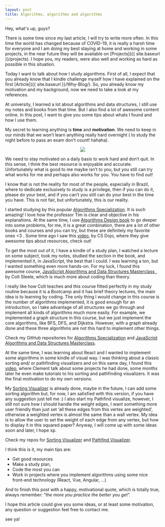 ```yaml
---
layout: post
title: Algorithms, algorithms and algorithms
---
```


Hey, what's up, guys?

There is some time since my last article, I will try to write more often. In this time the world has changed because of COVID-19, it is really a harsh time for everyone and I am doing my best staying at home and working in some projects, in the near future they will be available on [Projects]({{ site.baseurl }}/projects). I hope you, my readers, were also well and working as hard as possible in this situation.

Today I want to talk about how I study algorithms. First of all, I expect that you already know that I kindle challenge myself how I have explained on the first [Article]({{ site.baseurl }}/Why-Blog/). So, you already know my motivation and my background, now we need to take a look at my references.

At university, I learned a lot about algorithms and data structures, I still use my notes and books from that time. But I also find a lot of awesome content online. In this post, I want to give you some tips about whats I found and how I use them.

My secret to learning anything is **time** and **motivation**. We need to keep in our minds that we won’t learn anything really hard overnight ( to study the night before to pass an exam don’t count! hahaha).

<p align="center"> 
<img src="{{ site.baseurl }}/images/study.jpg">
</p>

We need to stay motivated on a daily basis to work hard and don’t quit. In this sense, I think the best resource is enjoyable and accurate. Unfortunately what is good to me maybe isn’t to you, but you still can try what works for me and perhaps also works for you. You have to find out!

I know that is not the reality for most of the people, especially in Brazil, where to dedicate exclusively to study is a privilege, then if you can do it, please do your best, and if you can’t you still can do your best in the time you have. This is not fair, but unfortunately, this is our reality.

I started studying by this popular [Algorithms Specialization](https://www.coursera.org/specializations/algorithms). It is such amazing! I love how the professor Tim is clear and objective in his explanations. At the same time, I use [Algorithms Design book](https://www.amazon.com/Algorithm-Design-Jon-Kleinberg/dp/0321295358) to go deeper into some problems, for me, it is a great combination, there are a lot of other books and courses and you can try, but these are definitely my favorite ones <3 . Some time ago I saw this [video](https://www.youtube.com/watch?v=UNWSdgaPkwY), by CS Dojo, where they give awesome tips about resources, check out!

To get the most out of it, I have a kindle of a study plan, I watched a lecture on some subject, took my notes, studied the section in the book, and implemented it, in JavaScript, the best that I could. I was learning a ton, but I wanted something even more hands-on. For my luck, I found this awesome course, [JavaScript Algorithms and Data Structures Masterclass
](https://www.udemy.com/course/js-algorithms-and-data-structures-masterclass/), by Colt Steele, which is much more about coding than theory.

I really like how Colt teaches and this course fitted perfectly in my study routine because it is a Bootcamp and it has brief theory lectures, the main idea is to learning by coding. The only thing I would change in this course is the number of algorithms implemented, it is good enough for an introduction, so I take advantage of all structures we go through and implement all kinds of algorithms much more easily. For example, we implemented a graph structure in this course, but we just implement the core algorithms, like BFS, DFS, and Dijkstra. However, with a graph already done and these three algorithms are not this hard to implement other things.

Check my GitHub repositories for [Algorithms Specialization](https://github.com/LyangHiga/Algorithms-Specialization) and [JavaScript Algorithms and Data Structures Masterclass](https://github.com/LyangHiga/JavaScript-Algorithms-and-Data-Structures-Masterclass).

At the same time, I was learning about React and I wanted to implement some algorithms in some kindle of visual way. I was thinking about a classic sorting and/ or pathfinding visualizers and on this same day, I found this [video](https://www.youtube.com/watch?v=n4t_-NjY_Sg&t=696s), where Clement talk about some projects he had done, some months later he even make tutorials to his sorting and pathfinding visualizers. It was the final motivation to do my own versions.

My [Sorting Visualizer](https://lyanghiga.github.io/sorting-visualizer/) is already done, maybe in the future, I can add some sorting algorithm but, for now, I am satisfied with this version, if you have any suggestion just tell me :)
I also start my Pathfind visualize, however, I still not sure how I should handle the weight edges, I want something more user friendly than just set ‘all these edges from this vertex are weighted’, otherwise a weighted vertex is almost the same than a wall vertex. My idea is to allow the user to set the weight of each edge from any vertex, but how to display it in this squared paper? Anyway, I will come up with some ideas soon and later, I hope xp.

Check my repos for [Sorting Visualizer](https://github.com/LyangHiga/sorting-visualizer) and [Pathfind Visualizer](https://github.com/LyangHiga/pathfinding-visualizer).

I think this is it, my main tips are:

- Get good resources
- Make a study plan,
- Code the most you can
- Work in projects where you implement algorithms using some nice front-end technology (React, Vue, Angular, ...)

And to finish this post with a happy, motivational quote, which is totally true, always remember:
“_the more you practice the better you get_”.

I hope this article could give you some ideas, or at least some motivation, any question or suggestion feel free to contact me.

see ya!

